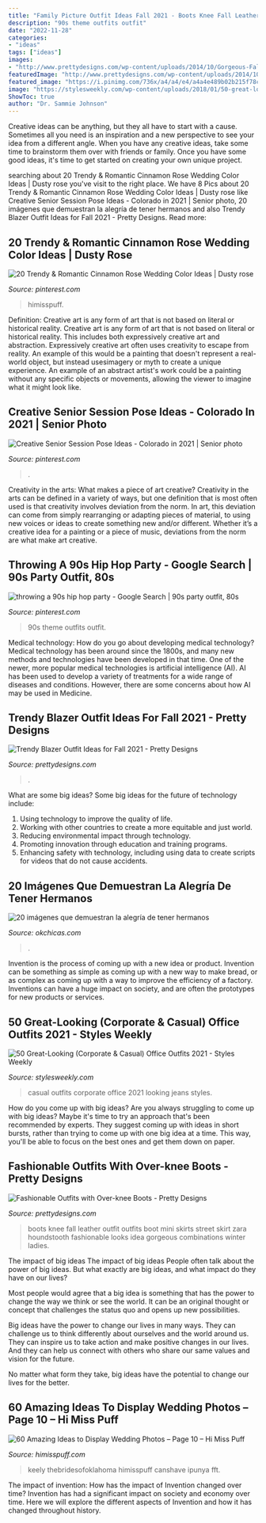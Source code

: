 ```yaml
---
title: "Family Picture Outfit Ideas Fall 2021 - Boots Knee Fall Leather Outfit Outfits Boot Mini Skirts Street Skirt Zara Houndstooth Fashionable Looks Idea Gorgeous Combinations Winter Ladies"
description: "90s theme outfits outfit"
date: "2022-11-28"
categories:
- "ideas"
tags: ["ideas"]
images:
- "http://www.prettydesigns.com/wp-content/uploads/2014/10/Gorgeous-Fall-Outfit-Idea-with-Over-Knee-Boots.jpg"
featuredImage: "http://www.prettydesigns.com/wp-content/uploads/2014/10/Gorgeous-Fall-Outfit-Idea-with-Over-Knee-Boots.jpg"
featured_image: "https://i.pinimg.com/736x/a4/a4/e4/a4a4e489b02b215f78c81088e48b29e6.jpg"
image: "https://stylesweekly.com/wp-content/uploads/2018/01/50-great-looking-corporate-and-casual-work-outfits-for-women-4.jpg"
ShowToc: true
author: "Dr. Sammie Johnson"
---
```



Creative ideas can be anything, but they all have to start with a cause. Sometimes all you need is an inspiration and a new perspective to see your idea from a different angle. When you have any creative ideas, take some time to brainstorm them over with friends or family. Once you have some good ideas, it's time to get started on creating your own unique project.

	

		
searching about 20 Trendy &amp; Romantic Cinnamon Rose Wedding Color Ideas | Dusty rose you've visit to the right place. We have 8 Pics about 20 Trendy &amp; Romantic Cinnamon Rose Wedding Color Ideas | Dusty rose like Creative Senior Session Pose Ideas - Colorado in 2021 | Senior photo, 20 imágenes que demuestran la alegría de tener hermanos and also Trendy Blazer Outfit Ideas for Fall 2021 - Pretty Designs. Read more:
		
    
## 20 Trendy &amp; Romantic Cinnamon Rose Wedding Color Ideas | Dusty Rose

<img loading=lazy src="https://i.pinimg.com/736x/d7/02/6b/d7026be0be398fc9315210b22477ca3a.jpg" onerror="this.onerror=null;this.src='https://tse2.mm.bing.net/th?id=OIP.2E1XuBbXCpMTV-TU_3ipIgHaLH&amp;pid=15.1';" alt="20 Trendy &amp; Romantic Cinnamon Rose Wedding Color Ideas | Dusty rose">

_Source: pinterest.com_

>himisspuff. 

	

Definition: Creative art is any form of art that is not based on literal or historical reality.
Creative art is any form of art that is not based on literal or historical reality. This includes both expressively creative art and abstraction. Expressively creative art often uses creativity to escape from reality. An example of this would be a painting that doesn't represent a real-world object, but instead usesimagery or myth to create a unique experience. An example of an abstract artist's work could be a painting without any specific objects or movements, allowing the viewer to imagine what it might look like.

    
## Creative Senior Session Pose Ideas - Colorado In 2021 | Senior Photo

<img loading=lazy src="https://i.pinimg.com/736x/a4/a4/e4/a4a4e489b02b215f78c81088e48b29e6.jpg" onerror="this.onerror=null;this.src='https://tse2.mm.bing.net/th?id=OIP.AkcyapsN_x7Q0vFnWrAqlwHaLH&amp;pid=15.1';" alt="Creative Senior Session Pose Ideas - Colorado in 2021 | Senior photo">

_Source: pinterest.com_

>. 

	

Creativity in the arts: What makes a piece of art creative?
Creativity in the arts can be defined in a variety of ways, but one definition that is most often used is that creativity involves deviation from the norm. In art, this deviation can come from simply rearranging or adapting pieces of material, to using new voices or ideas to create something new and/or different. Whether it’s a creative idea for a painting or a piece of music, deviations from the norm are what make art creative.

    
## Throwing A 90s Hip Hop Party - Google Search | 90s Party Outfit, 80s

<img loading=lazy src="https://i.pinimg.com/736x/d7/06/ce/d706ce9114436147784847c1ad323e78.jpg" onerror="this.onerror=null;this.src='https://tse1.mm.bing.net/th?id=OIP.LIVNJHMEC6YU6ZA2HYA64AAAAA&amp;pid=15.1';" alt="throwing a 90s hip hop party - Google Search | 90s party outfit, 80s">

_Source: pinterest.com_

>90s theme outfits outfit. 

	

Medical technology: How do you go about developing medical technology?
Medical technology has been around since the 1800s, and many new methods and technologies have been developed in that time. One of the newer, more popular medical technologies is artificial intelligence (AI). AI has been used to develop a variety of treatments for a wide range of diseases and conditions. However, there are some concerns about how AI may be used in Medicine.

    
## Trendy Blazer Outfit Ideas For Fall 2021 - Pretty Designs

<img loading=lazy src="https://www.prettydesigns.com/wp-content/uploads/2014/09/School-Style-Outfit-with-Maroon-Blazer.jpg" onerror="this.onerror=null;this.src='https://tse1.mm.bing.net/th?id=OIP.NlF6N4YDx_yOTnFpsqrsQAHaK3&amp;pid=15.1';" alt="Trendy Blazer Outfit Ideas for Fall 2021 - Pretty Designs">

_Source: prettydesigns.com_

>. 

	

What are some big ideas?
Some big ideas for the future of technology include: 
1. Using technology to improve the quality of life. 
2. Working with other countries to create a more equitable and just world. 
3. Reducing environmental impact through technology. 
4. Promoting innovation through education and training programs. 
5. Enhancing safety with technology, including using data to create scripts for videos that do not cause accidents.

    
## 20 Imágenes Que Demuestran La Alegría De Tener Hermanos

<img loading=lazy src="https://www.okchicas.com/wp-content/uploads/2016/01/fotos-que-demuestran-el-amor-entre-hermanos-4.jpg" onerror="this.onerror=null;this.src='https://tse2.mm.bing.net/th?id=OIP.V3aY3y1HLfC25-fmLVa8agHaLG&amp;pid=15.1';" alt="20 imágenes que demuestran la alegría de tener hermanos">

_Source: okchicas.com_

>. 

	

Invention is the process of coming up with a new idea or product. Invention can be something as simple as coming up with a new way to make bread, or as complex as coming up with a way to improve the efficiency of a factory. Inventions can have a huge impact on society, and are often the prototypes for new products or services.

    
## 50 Great-Looking (Corporate &amp; Casual) Office Outfits 2021 - Styles Weekly

<img loading=lazy src="https://stylesweekly.com/wp-content/uploads/2018/01/50-great-looking-corporate-and-casual-work-outfits-for-women-4.jpg" onerror="this.onerror=null;this.src='https://tse1.mm.bing.net/th?id=OIP.af6CiGjQfkyyya2sKFBWyAHaLb&amp;pid=15.1';" alt="50 Great-Looking (Corporate &amp; Casual) Office Outfits 2021 - Styles Weekly">

_Source: stylesweekly.com_

>casual outfits corporate office 2021 looking jeans styles. 

	

How do you come up with big ideas?
Are you always struggling to come up with big ideas? Maybe it's time to try an approach that's been recommended by experts. They suggest coming up with ideas in short bursts, rather than trying to come up with one big idea at a time. This way, you'll be able to focus on the best ones and get them down on paper.

    
## Fashionable Outfits With Over-knee Boots - Pretty Designs

<img loading=lazy src="http://www.prettydesigns.com/wp-content/uploads/2014/10/Gorgeous-Fall-Outfit-Idea-with-Over-Knee-Boots.jpg" onerror="this.onerror=null;this.src='https://tse2.mm.bing.net/th?id=OIP.ORPRV6Y87GSIHhr3sm36mQHaK2&amp;pid=15.1';" alt="Fashionable Outfits with Over-knee Boots - Pretty Designs">

_Source: prettydesigns.com_

>boots knee fall leather outfit outfits boot mini skirts street skirt zara houndstooth fashionable looks idea gorgeous combinations winter ladies. 

	

The impact of big ideas
The impact of big ideas
People often talk about the power of big ideas. But what exactly are big ideas, and what impact do they have on our lives?

Most people would agree that a big idea is something that has the power to change the way we think or see the world. It can be an original thought or concept that challenges the status quo and opens up new possibilities.

Big ideas have the power to change our lives in many ways. They can challenge us to think differently about ourselves and the world around us. They can inspire us to take action and make positive changes in our lives. And they can help us connect with others who share our same values and vision for the future.

No matter what form they take, big ideas have the potential to change our lives for the better.

    
## 60 Amazing Ideas To Display Wedding Photos – Page 10 – Hi Miss Puff

<img loading=lazy src="https://www.himisspuff.com/wp-content/uploads/2016/08/Display-photos-wedding-centerpiece.jpg" onerror="this.onerror=null;this.src='https://tse4.mm.bing.net/th?id=OIP._o3py_rALt4HghqfgJfC_wHaLH&amp;pid=15.1';" alt="60 Amazing Ideas to Display Wedding Photos – Page 10 – Hi Miss Puff">

_Source: himisspuff.com_

>keely thebridesofoklahoma himisspuff canshave ipunya fft. 

	

The impact of invention: How has the impact of Invention changed over time?
Invention has had a significant impact on society and economy over time. Here we will explore the different aspects of Invention and how it has changed throughout history.

